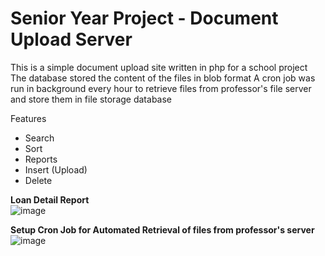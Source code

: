 <h1>Senior Year Project - Document Upload Server</h1>
This is a simple document upload site written in php for a school project
The database stored the content of the files in blob format
A cron job was run in background every hour to retrieve files from professor's file server and store them in file storage database

Features
- Search
- Sort
- Reports
- Insert (Upload)
- Delete

**Loan Detail Report**<br>
![image](https://github.com/gjones94/ERP-Document-Storage/assets/141204905/21b54ff6-f521-4297-a504-4b49da21f0dd)


**Setup Cron Job for Automated Retrieval of files from professor's server**<br>
![image](https://github.com/gjones94/ERP-Document-Storage/assets/141204905/fbbe5989-aaf4-4070-b822-c3131a3d9d21)


